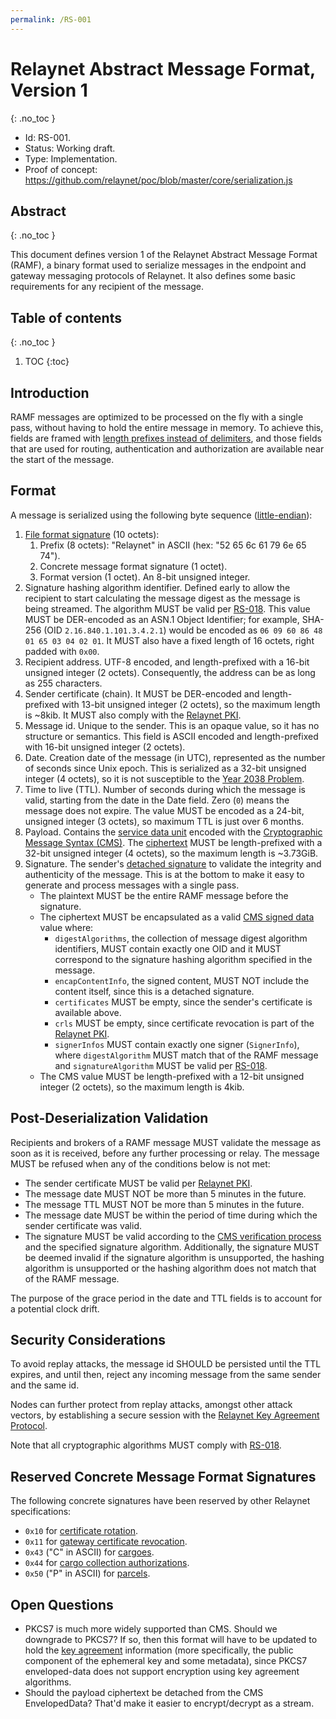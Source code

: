 ```yaml
---
permalink: /RS-001
---
```

# Relaynet Abstract Message Format, Version 1
{: .no_toc }

- Id: RS-001.
- Status: Working draft.
- Type: Implementation.
- Proof of concept: https://github.com/relaynet/poc/blob/master/core/serialization.js

## Abstract
{: .no_toc }

This document defines version 1 of the Relaynet Abstract Message Format (RAMF), a binary format used to serialize messages in the endpoint and gateway messaging protocols of Relaynet. It also defines some basic requirements for any recipient of the message.

## Table of contents
{: .no_toc }

1. TOC
{:toc}

## Introduction

RAMF messages are optimized to be processed on the fly with a single pass, without having to hold the entire message in memory. To achieve this, fields are framed with [length prefixes instead of delimiters](https://blog.stephencleary.com/2009/04/message-framing.html), and those fields that are used for routing, authentication and authorization are available near the start of the message.

## Format

A message is serialized using the following byte sequence ([little-endian](https://en.wikipedia.org/wiki/Endianness)):

1. [File format signature](https://en.wikipedia.org/wiki/List_of_file_signatures) (10 octets):
   1. Prefix (8 octets): "Relaynet" in ASCII (hex: "52 65 6c 61 79 6e 65 74").
   1. Concrete message format signature (1 octet).
   1. Format version (1 octet). An 8-bit unsigned integer.
1. Signature hashing algorithm identifier. Defined early to allow the recipient to start calculating the message digest as the message is being streamed. The algorithm MUST be valid per [RS-018](rs018-algos.md). This value MUST be DER-encoded as an ASN.1 Object Identifier; for example, SHA-256 (OID `2.16.840.1.101.3.4.2.1`) would be encoded as `06 09 60 86 48 01 65 03 04 02 01`. It MUST also have a fixed length of 16 octets, right padded with `0x00`.
1. Recipient address. UTF-8 encoded, and length-prefixed with a 16-bit unsigned integer (2 octets). Consequently, the address can be as long as 255 characters.
1. Sender certificate (chain). It MUST be DER-encoded and length-prefixed with 13-bit unsigned integer (2 octets), so the maximum length is ~8kib. It MUST also comply with the [Relaynet PKI](rs002-pki.md).
1. Message id. Unique to the sender. This is an opaque value, so it has no structure or semantics. This field is ASCII encoded and length-prefixed with 16-bit unsigned integer (2 octets).
1. Date. Creation date of the message (in UTC), represented as the number of seconds since Unix epoch. This is serialized as a 32-bit unsigned integer (4 octets), so it is not susceptible to the [Year 2038 Problem](https://en.wikipedia.org/wiki/Year_2038_problem).
1. Time to live (TTL). Number of seconds during which the message is valid, starting from the date in the Date field. Zero (`0`) means the message does not expire. The value MUST be encoded as a 24-bit, unsigned integer (3 octets), so maximum TTL is just over 6 months.
1. Payload. Contains the [service data unit](https://en.wikipedia.org/wiki/Service_data_unit) encoded with the [Cryptographic Message Syntax (CMS)](https://tools.ietf.org/html/rfc5652). The [ciphertext](https://en.wikipedia.org/wiki/Ciphertext) MUST be length-prefixed with a 32-bit unsigned integer (4 octets), so the maximum length is ~3.73GiB.
1. Signature. The sender's [detached signature](https://en.wikipedia.org/wiki/Detached_signature) to validate the integrity and authenticity of the message. This is at the bottom to make it easy to generate and process messages with a single pass.
   - The plaintext MUST be the entire RAMF message before the signature.
   - The ciphertext MUST be encapsulated as a valid [CMS signed data](https://tools.ietf.org/html/rfc5652#section-5) value where:
     - `digestAlgorithms`, the collection of message digest algorithm identifiers, MUST contain exactly one OID and it MUST correspond to the signature hashing algorithm specified in the message.
     - `encapContentInfo`, the signed content, MUST NOT include the content itself, since this is a detached signature.
     - `certificates` MUST be empty, since the sender's certificate is available above.
     - `crls` MUST be empty, since certificate revocation is part of the [Relaynet PKI](rs002-pki.md).
     - `signerInfos` MUST contain exactly one signer (`SignerInfo`), where `digestAlgorithm` MUST match that of the RAMF message and `signatureAlgorithm` MUST be valid per [RS-018](rs018-algos.md).
   - The CMS value MUST be length-prefixed with a 12-bit unsigned integer (2 octets), so the maximum length is 4kib.

## Post-Deserialization Validation

Recipients and brokers of a RAMF message MUST validate the message as soon as it is received, before any further processing or relay. The message MUST be refused when any of the conditions below is not met:

- The sender certificate MUST be valid per [Relaynet PKI](rs002-pki.md).
- The message date MUST NOT be more than 5 minutes in the future.
- The message TTL MUST NOT be more than 5 minutes in the future.
- The message date MUST be within the period of time during which the sender certificate was valid.
- The signature MUST be valid according to the [CMS verification process](https://tools.ietf.org/html/rfc5652#section-5.6) and the specified signature algorithm. Additionally, the signature MUST be deemed invalid if the signature algorithm is unsupported, the hashing algorithm is unsupported or the hashing algorithm does not match that of the RAMF message.

The purpose of the grace period in the date and TTL fields is to account for a potential clock drift.

## Security Considerations

To avoid replay attacks, the message id SHOULD be persisted until the TTL expires, and until then, reject any incoming message from the same sender and the same id.

Nodes can further protect from replay attacks, amongst other attack vectors, by establishing a secure session with the [Relaynet Key Agreement Protocol](rs003-key-agreement.md).

Note that all cryptographic algorithms MUST comply with [RS-018](rs018-algos.md).

## Reserved Concrete Message Format Signatures

The following concrete signatures have been reserved by other Relaynet specifications:

- `0x10` for [certificate rotation](rs002-pki.md#certificate-and-key-rotation).
- `0x11` for [gateway certificate revocation](rs002-pki.md#gateway-certificate-revocation-gcr).
- `0x43` ("C" in ASCII) for [cargoes](rs000-core.md#cargo).
- `0x44` for [cargo collection authorizations](rs000-core.md#cargo-collection-authorization-cca).
- `0x50` ("P" in ASCII) for [parcels](rs000-core.md#parcel).

## Open Questions

- PKCS7 is much more widely supported than CMS. Should we downgrade to PKCS7? If so, then this format will have to be updated to hold the [key agreement](rs003-key-agreement.md) information (more specifically, the public component of the ephemeral key and some metadata), since PKCS7 enveloped-data does not support encryption using key agreement algorithms.
- Should the payload ciphertext be detached from the CMS EnvelopedData? That'd make it easier to encrypt/decrypt as a stream.
